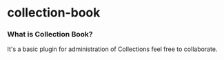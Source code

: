 # collection-book

### What is Collection Book?

It's a basic plugin for administration of Collections feel free to collaborate.

